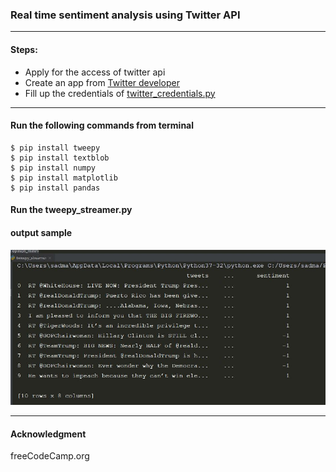 ### Real time sentiment analysis using Twitter API
----
#### Steps: 
- Apply for the access of twitter api
- Create an app from [Twitter developer](https://developer.twitter.com/en/apps) 
- Fill up the credentials of [twitter_credentials.py](https://github.com/sksoumik/opinion-mining-twitter-tweets/blob/master/twitter_credentials.py)

----
#### Run the following commands from terminal 
```
$ pip install tweepy
$ pip install textblob
$ pip install numpy
$ pip install matplotlib
$ pip install pandas
```
#### Run the tweepy_streamer.py
#### output sample
![alt text](https://raw.githubusercontent.com/sksoumik/opinion-mining-twitter-tweets/master/output_sample.JPG)

---
#### Acknowledgment 
freeCodeCamp.org
